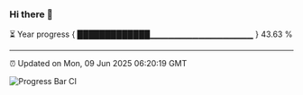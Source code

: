 ### Hi there 👋

⏳ Year progress { █████████████▁▁▁▁▁▁▁▁▁▁▁▁▁▁▁▁▁ } 43.63 %

---

⏰ Updated on Mon, 09 Jun 2025 06:20:19 GMT

![Progress Bar CI](https://github.com/code-lakshay/GitHub-Actions-Demo/workflows/Progress%20Bar%20CI/badge.svg)

